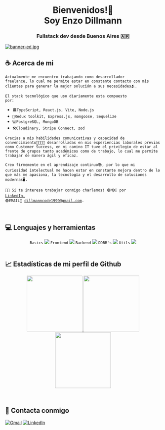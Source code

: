 <h1 align="center">Bienvenidos!🙌 <br/> Soy Enzo Dillmann</h1>
<h3 align="center">Fullstack dev desde Buenos Aires 🇦🇷</h3>

[![banner-ed.jpg](https://i.postimg.cc/TwYHDGLH/Agregar-un-t-tulo.jpg)](https://postimg.cc/R3yTkkTc)
<br/>

## ☕ Acerca de mi

<code>Actualmente me encuentro trabajando como desarrollador freelance, lo cual me permite estar en constante contacto con mis clientes para generar la mejor solución a sus necesidades🫂.</code>
    
<code>El stack tecnológico que uso diariamente esta compuesto por:</code>
- <code>🏛️TypeScript, React.js, Vite, Node.js</code>
- <code>🧬Redux toolkit, Express.js, mongoose, Sequelize</code>
- <code>💻PostgreSQL, MongoDB</code>
- <code>🛠️Cloudinary, Stripe Connect, zod</code>
    
<code>Gracias a mis habilidades comunicativas y capacidad de convencimiento🫱🏻‍🫲🏻 desarrolladas en mis experiencias laborales previas como Customer Success, en mi camino IT tuve el privilegio de estar al frente de grupos tanto académicos como de trabajo, lo cual me permite trabajar de manera ágil y eficaz.</code>
    
<code>Creo firmemente en el aprendizaje continuo📚, por lo que mi curiosidad intelectual me hacen estar en constante mejora dentro de lo que más me apasiona, la tecnología y el desarrollo de soluciones modernas🖥️.</code>
    
  <code>👋🏻 Si te interesa trabajar conmigo charlemos! 🟢MD📨 por <a href="https://www.linkedin.com/in/efdillmann/">LinkedIn.</a> 🟢EMAIL📩 dillmanncode1999@gmail.com.</code>


<br/>

## 💻 Lenguajes y herramientas
<div align="center"> 
<code>Basics</code>
<img src="https://skillicons.dev/icons?i=html,css,js,ts" />
<code>Frontend</code>
<img src="https://skillicons.dev/icons?i=react,redux,tailwind,sass" />
<code>Backend</code>
<img src="https://skillicons.dev/icons?i=nodejs,express,php" />
<code>DDBB's</code>
<img src="https://skillicons.dev/icons?i=mongodb,postgres" />
<code>Utils</code>
<img src="https://skillicons.dev/icons?i=jest,webpack,figma,postman,linux" />
</div>

<br/>

## 📈 Estadísticas de mi perfil de Github

<p align="center">
    <a href="https://github.com/EFDillmann">
        <img height="180em" src="https://streak-stats.demolab.com?user=EFDillmann&theme=tokyonight&hide_border=true&border_radius="/>
        <img height="180em" src="https://github-readme-stats.vercel.app/api?username=EFDillmann&show_icons=true&count_private=true&hide_border=true&theme=tokyonight&include_all_commits=true&count_private=true"/>
        <img height="180em" src="https://github-readme-stats.vercel.app/api/top-langs/?username=EFDillmann&hide_border=true&layout=compact&theme=tokyonight&hide=jupyter%20notebook"/>
    </a>
</p>

<br/>

## 📨 Contacta conmigo

[![Gmail](https://img.shields.io/badge/Gmail-D14836?style=for-the-badge&logo=gmail&logoColor=white)](mailto:dillmanncode1999@gmail.com)
[![LinkedIn](https://img.shields.io/badge/LinkedIn-0077B5?style=for-the-badge&logo=linkedin&logoColor=white)](https://www.linkedin.com/in/efdillmann/)

<br/>
